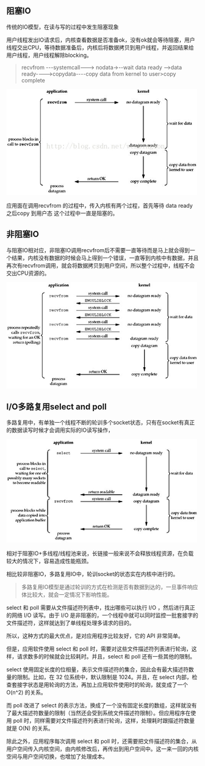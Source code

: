## 阻塞IO

传统的IO模型，在读与写的过程中发生阻塞现象

用户线程发出IO请求后，内核查看数据是否准备ok，没有ok就会等待阻塞，用户线程交出CPU，等待数据准备后，内核后将数据拷贝到用户线程，并返回结果给用户线程，用户线程解除blocking。

> recvfrom  ---systemcall---> nodata->--wait data ready -->data ready---->copydata----copy data from kernel to user>copy complete

![img](assets/Center.jpeg)


应用面在调用recvfrom 的过程中，传入内核有两个过程，首先等待 data ready 之后copy 到用户态 这个过程中一直是阻塞的。



## 非阻塞IO

与阻塞IO相对应，非阻塞IO调用recvfrom后不需要一直等待而是马上就会得到一个结果，内核没有数据的时候会马上得到一个错误，一直等到内核中有数据，并且再次有recvfrom调用，就会将数据拷贝到用户空间，所以整个过程中，线程不会交出CPU资源的。

![img](assets/20130810171540843.jpeg)

## I/O多路复用select and poll

多路复用中，有单独一个线程不断的轮训多个socket状态，只有在socket有真正的数据读写时候才会调用实际的IO读写操作，

![img](assets/20130810171559265.jpeg)

相对于阻塞IO+多线程/线程池来说，长链接一般来说不会释放线程资源，在负载较大的情况下，容易造成性能瓶颈。



相比较非阻塞IO，多路复用IO中，轮训socket的状态实在内核中进行的。



> 多路复用IO模型是通过轮训的方式在检测是否有数据到达的，一旦事件响应体比较大，就会一定情况下影响性能。





select 和 poll 需要从文件描述符列表中，找出哪些可以执行 I/O ，然后进行真正的网络 I/O 读写。由于 I/O 是非阻塞的，一个线程中就可以同时监控一批套接字的文件描述符，这样就达到了单线程处理多请求的目的。

所以，这种方式的最大优点，是对应用程序比较友好，它的 API 非常简单。

但是，应用软件使用 select 和 poll 时，需要对这些文件描述符列表进行轮询，这样，请求数多的时候就会比较耗时。并且，select 和 poll 还有一些其他的限制。

select 使用固定长度的位相量，表示文件描述符的集合，因此会有最大描述符数量的限制。比如，在 32 位系统中，默认限制是 1024。并且，在 select 内部，检查套接字状态是用轮询的方法，再加上应用软件使用时的轮询，就变成了一个 O(n^2) 的关系。

而 poll 改进了 select 的表示方法，换成了一个没有固定长度的数组，这样就没有了最大描述符数量的限制（当然还会受到系统文件描述符限制）。但应用程序在使用 poll 时，同样需要对文件描述符列表进行轮询，这样，处理耗时跟描述符数量就是 O(N) 的关系。

除此之外，应用程序每次调用 select 和 poll 时，还需要把文件描述符的集合，从用户空间传入内核空间，由内核修改后，再传出到用户空间中。这一来一回的内核空间与用户空间切换，也增加了处理成本。

